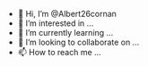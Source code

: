 - 👋 Hi, I’m @Albert26cornan
- 👀 I’m interested in ...
- 🌱 I’m currently learning ...
- 💞️ I’m looking to collaborate on ...
- 📫 How to reach me ...

<!---
Albert26cornan/Albert26cornan is a ✨ special ✨ repository because its `README.md` (this file) appears on your GitHub profile.
You can click the Preview link to take a look at your changes.
--->
